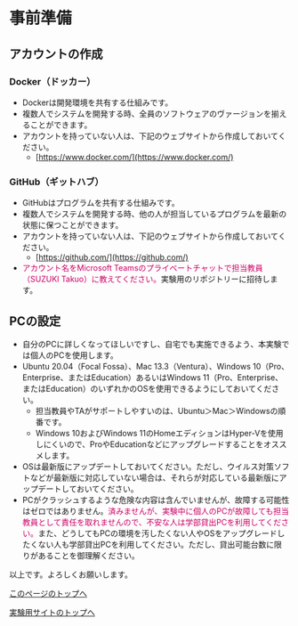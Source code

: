 # 事前準備
## アカウントの作成
### Docker（ドッカー）
- Dockerは開発環境を共有する仕組みです。
- 複数人でシステムを開発する時、全員のソフトウェアのヴァージョンを揃えることができます。
- アカウントを持っていない人は、下記のウェブサイトから作成しておいてください。
    - [https://www.docker.com/](https://www.docker.com/)

### GitHub（ギットハブ）
- GitHubはプログラムを共有する仕組みです。
- 複数人でシステムを開発する時、他の人が担当しているプログラムを最新の状態に保つことができます。
- アカウントを持っていない人は、下記のウェブサイトから作成しておいてください。
    - [https://github.com/](https://github.com/)
- <span style="color: #CC0066;">アカウント名をMicrosoft Teamsのプライベートチャットで担当教員（SUZUKI Takuo）に教えてください。</span>実験用のリポジトリーに招待します。

## PCの設定
- 自分のPCに詳しくなってほしいですし、自宅でも実施できるよう、本実験では個人のPCを使用します。
- Ubuntu 20.04（Focal Fossa）、Mac 13.3（Ventura）、Windows 10（Pro、Enterprise、またはEducation）あるいはWindows 11（Pro、Enterprise、またはEducation）のいずれかのOSを使用できるようにしておいてください。
    - 担当教員やTAがサポートしやすいのは、Ubuntu＞Mac＞Windowsの順番です。
    - Windows 10およびWindows 11のHomeエディションはHyper-Vを使用しにくいので、ProやEducationなどにアップグレードすることをオススメします。
- OSは最新版にアップデートしておいてください。ただし、ウイルス対策ソフトなどが最新版に対応していない場合は、それらが対応している最新版にアップデートしておいてください。
- PCがクラッシュするような危険な内容は含んでいませんが、故障する可能性はゼロではありません。<span style="color: #CC0066;">済みませんが、実験中に個人のPCが故障しても担当教員として責任を取れませんので、不安な人は学部貸出PCを利用してください。</span>また、どうしてもPCの環境を汚したくない人やOSをアップグレードしたくない人も学部貸出PCを利用してください。ただし、貸出可能台数に限りがあることを御理解ください。

以上です。よろしくお願いします。

[このページのトップへ](#)

[実験用サイトのトップへ](https://stl-apu.github.io/laboratory_experiments/)